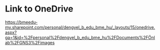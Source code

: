 # Link to OneDrive
https://bmeedu-my.sharepoint.com/personal/dengyel_b_edu_bme_hu/_layouts/15/onedrive.aspx?ga=1&id=%2Fpersonal%2Fdengyel_b_edu_bme_hu%2FDocuments%2FÖnlab%2FGNS3%2Fimages